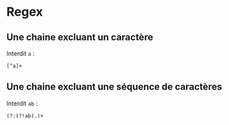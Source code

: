Regex
=====

Une chaine excluant un caractère
--------------------------------

Interdit `a` :
```
[^a]+
```

Une chaine excluant une séquence de caractères
----------------------------------------------

Interdit `ab` :
```
(?:(?!ab).)+
```
